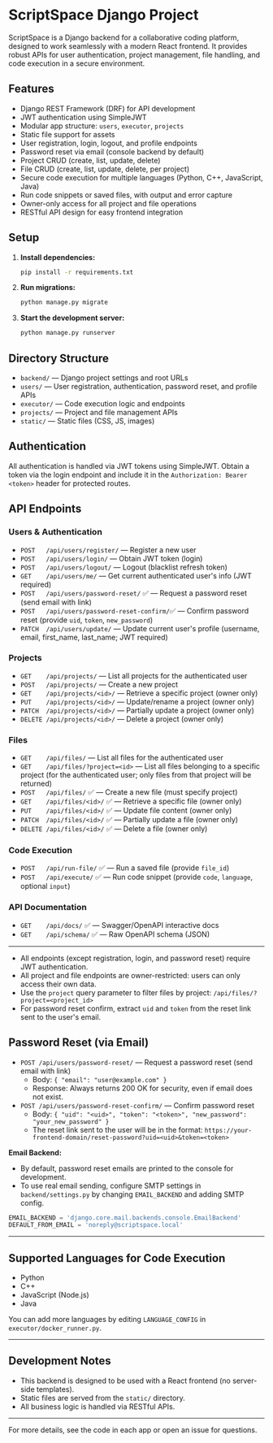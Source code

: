 # ScriptSpace Django Project

ScriptSpace is a Django backend for a collaborative coding platform, designed to work seamlessly with a modern React frontend. It provides robust APIs for user authentication, project management, file handling, and code execution in a secure environment.

## Features
- Django REST Framework (DRF) for API development
- JWT authentication using SimpleJWT
- Modular app structure: `users`, `executor`, `projects`
- Static file support for assets
- User registration, login, logout, and profile endpoints
- Password reset via email (console backend by default)
- Project CRUD (create, list, update, delete)
- File CRUD (create, list, update, delete, per project)
- Secure code execution for multiple languages (Python, C++, JavaScript, Java)
- Run code snippets or saved files, with output and error capture
- Owner-only access for all project and file operations
- RESTful API design for easy frontend integration

## Setup
1. **Install dependencies:**
   ```sh
   pip install -r requirements.txt
   ```
2. **Run migrations:**
   ```sh
   python manage.py migrate
   ```
3. **Start the development server:**
   ```sh
   python manage.py runserver
   ```

## Directory Structure
- `backend/` — Django project settings and root URLs
- `users/` — User registration, authentication, password reset, and profile APIs
- `executor/` — Code execution logic and endpoints
- `projects/` — Project and file management APIs
- `static/` — Static files (CSS, JS, images)

## Authentication
All authentication is handled via JWT tokens using SimpleJWT. Obtain a token via the login endpoint and include it in the `Authorization: Bearer <token>` header for protected routes.

## API Endpoints

### Users & Authentication
- `POST   /api/users/register/`                — Register a new user
- `POST   /api/users/login/`                 — Obtain JWT token (login)
- `POST   /api/users/logout/`                  — Logout (blacklist refresh token)
- `GET    /api/users/me/`                     — Get current authenticated user's info (JWT required)
- `POST   /api/users/password-reset/` ✅         — Request a password reset (send email with link)
- `POST   /api/users/password-reset-confirm/`✅  — Confirm password reset (provide `uid`, `token`, `new_password`)
- `PATCH  /api/users/update/`                  — Update current user's profile (username, email, first_name, last_name; JWT required)

### Projects
- `GET    /api/projects/`                      — List all projects for the authenticated user
- `POST   /api/projects/`                      — Create a new project
- `GET    /api/projects/<id>/`                — Retrieve a specific project (owner only)
- `PUT    /api/projects/<id>/`                 — Update/rename a project (owner only)
- `PATCH  /api/projects/<id>/`                 — Partially update a project (owner only)
- `DELETE /api/projects/<id>/`                 — Delete a project (owner only)

### Files
- `GET    /api/files/`                         — List all files for the authenticated user
- `GET    /api/files/?project=<id>`            — List all files belonging to a specific project (for the authenticated user; only files from that project will be returned)
- `POST   /api/files/`               ✅          — Create a new file (must specify project)
- `GET    /api/files/<id>/`          ✅          — Retrieve a specific file (owner only)
- `PUT    /api/files/<id>/`          ✅          — Update file content (owner only)
- `PATCH  /api/files/<id>/`          ✅          — Partially update a file (owner only)
- `DELETE /api/files/<id>/`          ✅          — Delete a file (owner only)

### Code Execution
- `POST   /api/run-file/`            ✅          — Run a saved file (provide `file_id`)
- `POST   /api/execute/`             ✅          — Run code snippet (provide `code`, `language`, optional `input`)

### API Documentation
- `GET    /api/docs/`               ✅           — Swagger/OpenAPI interactive docs
- `GET    /api/schema/`             ✅          — Raw OpenAPI schema (JSON)

---

- All endpoints (except registration, login, and password reset) require JWT authentication.
- All project and file endpoints are owner-restricted: users can only access their own data.
- Use the `project` query parameter to filter files by project: `/api/files/?project=<project_id>`
- For password reset confirm, extract `uid` and `token` from the reset link sent to the user's email.

## Password Reset (via Email)
- `POST /api/users/password-reset/` — Request a password reset (send email with link)
    - Body: `{ "email": "user@example.com" }`
    - Response: Always returns 200 OK for security, even if email does not exist.
- `POST /api/users/password-reset-confirm/` — Confirm password reset
    - Body: `{ "uid": "<uid>", "token": "<token>", "new_password": "your_new_password" }`
    - The reset link sent to the user will be in the format: `https://your-frontend-domain/reset-password?uid=<uid>&token=<token>`

**Email Backend:**
- By default, password reset emails are printed to the console for development.
- To use real email sending, configure SMTP settings in `backend/settings.py` by changing `EMAIL_BACKEND` and adding SMTP config.

```python
EMAIL_BACKEND = 'django.core.mail.backends.console.EmailBackend'
DEFAULT_FROM_EMAIL = 'noreply@scriptspace.local'
```

---

## Supported Languages for Code Execution
- Python
- C++
- JavaScript (Node.js)
- Java

You can add more languages by editing `LANGUAGE_CONFIG` in `executor/docker_runner.py`.

---

## Development Notes
- This backend is designed to be used with a React frontend (no server-side templates).
- Static files are served from the `static/` directory.
- All business logic is handled via RESTful APIs.

---

For more details, see the code in each app or open an issue for questions.
